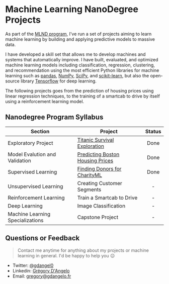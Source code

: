 # Machine Learning NanoDegree Projects

As part of the [MLND program](https://www.udacity.com/course/machine-learning-engineer-nanodegree--nd009), I've run a set of projects aiming to learn machine learning by building and applying predictive models to massive data.

I have developed a skill set that allows me to develop machines and systems that automatically improve. I have built, evaluated, and optimized machine learning models including classification, regression, clustering, and recommendation using the most efficient Python libraries for machine learning such as [pandas](http://pandas.pydata.org/), [NumPy](http://www.numpy.org/), [SciPy](https://www.scipy.org/), and [scikit-learn](http://scikit-learn.org/stable/), but also the open-source library [Tensorflow](https://www.tensorflow.org/) for deep learning.


The following projects goes from the prediction of housing prices using linear regression techniques, to the training of a smartcab to drive by itself using a reinforcement learning model.

## Nanodegree Program Syllabus

Section | Project | Status
--- | --- | :---:
Exploratory Project | [Titanic Survival Exploration](https://github.com/gdangelo/udacity-MLND/tree/master/projects/titanic_survival_exploration) | Done
Model Evalution and Validation | [Predicting Boston Housing Prices](https://github.com/gdangelo/udacity-MLND/tree/master/projects/boston_housing) | Done
Supervised Learning | [Finding Donors for CharityML](https://github.com/gdangelo/udacity-MLND/tree/master/projects/finding_donors) | Done
Unsupervised Learning | Creating Customer Segments | -
Reinforcement Learning | Train a Smartcab to Drive | -
Deep Learning | Image Classification | -
Machine Learning Specializations | Capstone Project | -

## Questions or Feedback

> Contact me anytime for anything about my projects or machine learning in general. I'd be happy to help you :wink:

* Twitter: [@gdangel0](https://twitter.com/gdangel0)
* Linkedin: [Grégory D'Angelo](https://www.linkedin.com/in/gregorydangelo)
* Email: [gregory@gdangelo.fr](mailto:gregory@gdangelo.fr)
